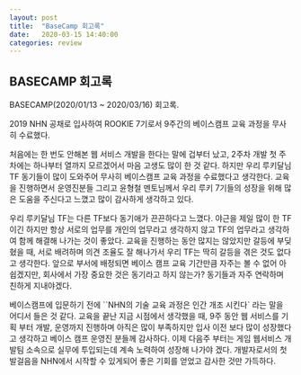 ```yaml
---
layout: post
title:  "BaseCamp 회고록"
date:   2020-03-15 14:40:00
categories: review
---
```


## BASECAMP 회고록

BASECAMP(2020/01/13 ~ 2020/03/16)  회고록.

2019 NHN 공채로 입사하여 ROOKIE 7기로서 9주간의 베이스캠프 교육 과정을 무사히 수료했다.

처음에는 한 번도 안해본 웹 서비스 개발을 한다는 말에 겁부터 났고, 2주차 개발 첫 주차에는 하나부터 열까지 모르겠어서 마음 고생도 많이 한 것 같다. 하지만 우리 루키달님 TF 동기들이 많이 도와주어 무사히 베이스캠프 교육 과정을 수료했다고 생각한다. 교육을 진행하면서 운영진분들 그리고 윤형철 멘토님께서 우리 루키 7기들의 성장을 위해 많은 도움을 주신다고 느꼈고 많이 감사하게 생각하고 있다.

우리 루키달님 TF는 다른 TF보다 동기애가 끈끈하다고 느꼈다. 야근을 제일 많이 한 TF이긴 하지만 항상 서로의 업무를 개인의 업무라고 생각하지 않고 TF의 업무라고 생각하여 함께 해결해 나가는 것이 좋았다. 교육을 진행하는 동안 많지는 않았지만 갈등에 부딪혔을 때, 서로 배려하며 의견 조율도 잘 해나가서 우리 TF는 딱히 갈등을 겪은 것도 없다고 생각한다. 앞으로 부서에 배정되면 베이스 캠프 교육 기간만큼 자주는 볼 수 없어 아쉽겠지만, 회사에서 가장 중요한 것은 동기라고 하지 않는가? 동기들과 자주 연락하며 친하게 지내야겠다.

베이스캠프에 입문하기 전에 ``NHN의 기술 교육 과정은 인간 개조 시킨다` 라는 말을 어디서 들은 것 같다. 교육을 끝난 지금 시점에서 생각했을 때, 9주 동안 웹 서비스를 기획 부터 개발, 운영까지 진행하며 아직은 많이 부족하지만 입사 이전 보다 많이 성장했다고 생각하고 베이스 캠프 운영진 분들께 감사하다. 이제 다음주 부터는 게임 웹서비스 개발팀 소속으로 실무에 투입되는데 계속 노력하여 성장해 나가야 겠다. 개발자로서의 첫 발걸음을 NHN에서 시작할 수 있게되어 좋은 기회를 얻었고 감사한 것만 가득하다. 